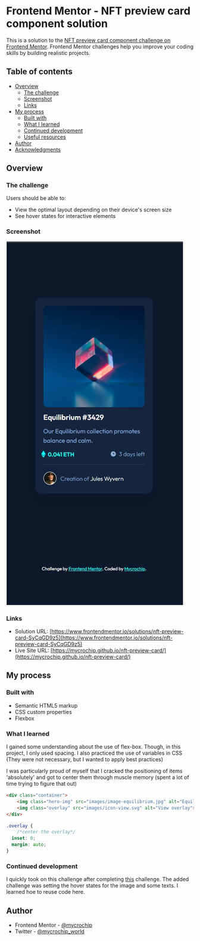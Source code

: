 # Frontend Mentor - NFT preview card component solution

This is a solution to the [NFT preview card component challenge on Frontend Mentor](https://www.frontendmentor.io/challenges/nft-preview-card-component-SbdUL_w0U). Frontend Mentor challenges help you improve your coding skills by building realistic projects. 

## Table of contents

- [Overview](#overview)
  - [The challenge](#the-challenge)
  - [Screenshot](#screenshot)
  - [Links](#links)
- [My process](#my-process)
  - [Built with](#built-with)
  - [What I learned](#what-i-learned)
  - [Continued development](#continued-development)
  - [Useful resources](#useful-resources)
- [Author](#author)
- [Acknowledgments](#acknowledgments)


## Overview

### The challenge

Users should be able to:

- View the optimal layout depending on their device's screen size
- See hover states for interactive elements

### Screenshot

![Screenshot 2022-03-24 211330.jpg](images/screenshot.jpg)


### Links

- Solution URL: [https://www.frontendmentor.io/solutions/nft-preview-card-SyCqGD9z5](https://www.frontendmentor.io/solutions/nft-preview-card-SyCqGD9z5)
- Live Site URL: [https://mycrochip.github.io/nft-preview-card/](https://mycrochip.github.io/nft-preview-card/)


## My process

### Built with

- Semantic HTML5 markup
- CSS custom properties
- Flexbox

### What I learned

I gained some understanding about the use of flex-box. Though, in this project, I only used spacing. I also practiced the use of variables in CSS (They were not necessary, but I wanted to apply best practices)

I was particularly proud of myself that I cracked the positioning of items 'absolutely' and got to center them through muscle memory (spent a lot of time trying to figure that out)

```html
<div class="container">
    <img class="hero-img" src="images/image-equilibrium.jpg" alt="Equilibrium Image">
    <img class="overlay" src="images/icon-view.svg" alt="View overlay">
</div>
```
```css
.overlay {
    /*center the overlay*/
  inset: 0;
  margin: auto;
}
```

### Continued development

I quickly took on this challenge after completing [this](https://github.com/mycrochip/QR-Code-Component) challenge.
The added challenge was setting the hover states for the image and some texts. I learned hoe to reuse code here.


## Author

- Frontend Mentor - [@mycrochip](https://www.frontendmentor.io/profile/mycrochip)
- Twitter - [@mycrochip_world](https://www.twitter.com/mycrochip_world)
